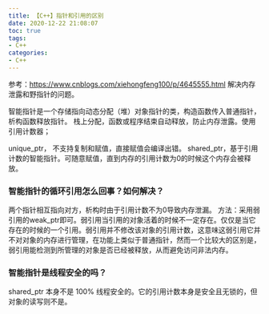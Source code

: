 ```yaml
---
title: 【C++】指针和引用的区别
date: 2020-12-22 21:08:07
toc: true
tags:
- C++
categories:
- C++
---
```

参考：https://www.cnblogs.com/xiehongfeng100/p/4645555.html
解决内存泄露和野指针的问题。
<!-- more -->
智能指针是一个存储指向动态分配（堆）对象指针的类，构造函数传入普通指针，析构函数释放指针。
栈上分配，函数或程序结束自动释放，防止内存泄露。使用引用计数器；

unique_ptr， 不支持复制和赋值，直接赋值会编译出错。
shared_ptr，基于引用计数的智能指针。可随意赋值，直到内存的引用计数为0的时候这个内存会被释放。

### 智能指针的循环引用怎么回事？如何解决？
两个指针相互指向对方，析构时由于引用计数不为0导致内存泄漏。
方法：采用弱引用的weak_ptr即可。弱引用当引用的对象活着的时候不一定存在。仅仅是当它存在的时候的一个引用。弱引用并不修改该对象的引用计数，这意味这弱引用它并不对对象的内存进行管理，在功能上类似于普通指针，然而一个比较大的区别是，弱引用能检测到所管理的对象是否已经被释放，从而避免访问非法内存。

### 智能指针是线程安全的吗？
shared_ptr 本身不是 100% 线程安全的。它的引用计数本身是安全且无锁的，但对象的读写则不是。